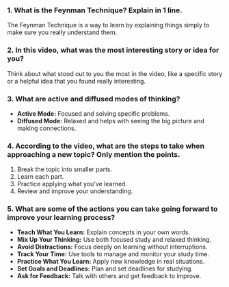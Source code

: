 ### 1. What is the Feynman Technique? Explain in 1 line.
The Feynman Technique is a way to learn by explaining things simply to make sure you really understand them.

### 2. In this video, what was the most interesting story or idea for you?
Think about what stood out to you the most in the video, like a specific story or a helpful idea that you found really interesting.

### 3. What are active and diffused modes of thinking?
- **Active Mode:** Focused and solving specific problems.
- **Diffused Mode:** Relaxed and helps with seeing the big picture and making connections.

### 4. According to the video, what are the steps to take when approaching a new topic? Only mention the points.
1. Break the topic into smaller parts.
2. Learn each part.
3. Practice applying what you’ve learned.
4. Review and improve your understanding.

### 5. What are some of the actions you can take going forward to improve your learning process?
- **Teach What You Learn:** Explain concepts in your own words.
- **Mix Up Your Thinking:** Use both focused study and relaxed thinking.
- **Avoid Distractions:** Focus deeply on learning without interruptions.
- **Track Your Time:** Use tools to manage and monitor your study time.
- **Practice What You Learn:** Apply new knowledge in real situations.
- **Set Goals and Deadlines:** Plan and set deadlines for studying.
- **Ask for Feedback:** Talk with others and get feedback to improve.

